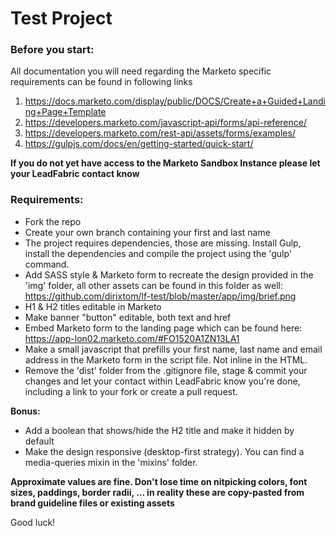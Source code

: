 # Test Project

### Before you start:

All documentation you will need regarding the Marketo specific requirements can be found in following links
1. https://docs.marketo.com/display/public/DOCS/Create+a+Guided+Landing+Page+Template
2. https://developers.marketo.com/javascript-api/forms/api-reference/
3. https://developers.marketo.com/rest-api/assets/forms/examples/
4. https://gulpjs.com/docs/en/getting-started/quick-start/


**If you do not yet have access to the Marketo Sandbox Instance please let your LeadFabric contact know**

### Requirements:

- Fork the repo
- Create your own branch containing your first and last name
- The project requires dependencies, those are missing. Install Gulp, install the dependencies and compile the project using the 'gulp' command.
- Add SASS style & Marketo form to recreate the design provided in the 'img' folder, all other assets can be found in this folder as well: https://github.com/dirixtom/lf-test/blob/master/app/img/brief.png
- H1 & H2 titles editable in Marketo
- Make banner "button" editable, both text and href
- Embed Marketo form to the landing page which can be found here: https://app-lon02.marketo.com/#FO1520A1ZN13LA1
- Make a small javascript that prefills your first name, last name and email address in the Marketo form in the script file. Not inline in the HTML.
- Remove the 'dist' folder from the .gitignore file, stage & commit your changes and let your contact within LeadFabric know you're done, including a link to your fork or create a pull request.

**Bonus:**
- Add a boolean that shows/hide the H2 title and make it hidden by default
- Make the design responsive (desktop-first strategy). You can find a media-queries mixin in the 'mixins' folder.


**Approximate values are fine. Don't lose time on nitpicking colors, font sizes, paddings, border radii, ... in reality these are copy-pasted from brand guideline files or existing assets**

Good luck!

